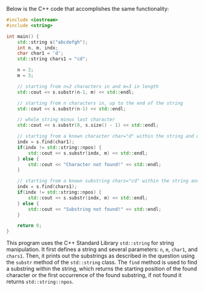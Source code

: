 Below is the C++ code that accomplishes the same functionality:

```cpp
#include <iostream>
#include <string>

int main() {
    std::string s("abcdefgh");
    int n, m, indx;
    char char1 = 'd';
    std::string chars1 = "cd";

    n = 2;
    m = 3;

    // starting from n=2 characters in and m=3 in length
    std::cout << s.substr(n-1, m) << std::endl;

    // starting from n characters in, up to the end of the string
    std::cout << s.substr(n-1) << std::endl;

    // whole string minus last character
    std::cout << s.substr(0, s.size() - 1) << std::endl;

    // starting from a known character char="d" within the string and of m length
    indx = s.find(char1);
    if(indx != std::string::npos) {
        std::cout << s.substr(indx, m) << std::endl;
    } else {
        std::cout << "Character not found!" << std::endl;
    }

    // starting from a known substring chars="cd" within the string and of m length
    indx = s.find(chars1);
    if(indx != std::string::npos) {
        std::cout << s.substr(indx, m) << std::endl;
    } else {
        std::cout << "Substring not found!" << std::endl;
    }

    return 0;
}
```

This program uses the C++ Standard Library `std::string` for string manipulation. It first defines a string and several parameters: `n`, `m`, `char1`, and `chars1`. Then, it prints out the substrings as described in the question using the `substr` method of the `std::string` class. The `find` method is used to find a substring within the string, which returns the starting position of the found character or the first occurrence of the found substring, if not found it returns `std::string::npos`.
